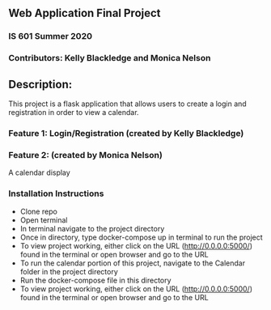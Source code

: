 ## Web Application Final Project
### IS 601 Summer 2020
### Contributors: Kelly Blackledge and Monica Nelson



## Description:
This project is a flask application that allows users to create a login and registration in order to view a calendar.

### Feature 1: Login/Registration (created by Kelly Blackledge)


### Feature 2: (created by Monica Nelson)
A calendar display



### Installation Instructions

+ Clone repo
+ Open terminal
+ In terminal navigate to the project directory 
+ Once in directory, type docker-compose up in terminal to run the project
+ To view project working, either click on the URL (http://0.0.0.0:5000/) found in the terminal or open browser and go to the URL
+ To run the calendar portion of this project, navigate to the Calendar folder in the project directory
+ Run the docker-compose file in this directory 
+ To view project working, either click on the URL (http://0.0.0.0:5000/) found in the terminal or open browser and go to the URL
